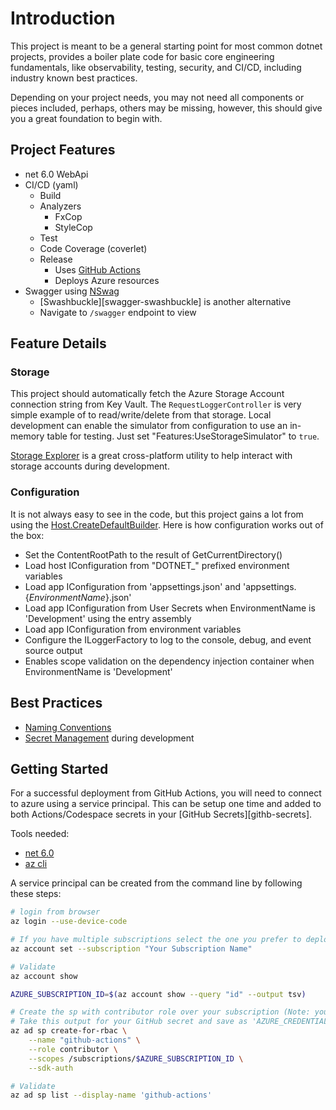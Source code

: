# Introduction

This project is meant to be a general starting point for most common dotnet projects, provides a boiler plate code for basic core engineering fundamentals, like observability, testing, security, and CI/CD, including industry known best practices.

Depending on your project needs, you may not need all components or pieces included, perhaps, others may be missing, however, this should give you a great foundation to begin with.

## Project Features

- net 6.0 WebApi
- CI/CD (yaml)
  - Build
  - Analyzers
    - FxCop
    - StyleCop
  - Test
  - Code Coverage (coverlet)
  - Release
    - Uses [GitHub Actions][github-actions]
    - Deploys Azure resources
- Swagger using [NSwag][swagger-nswag]
  - [Swashbuckle][swagger-swashbuckle] is another alternative
  - Navigate to `/swagger` endpoint to view

## Feature Details

### Storage

This project should automatically fetch the Azure Storage Account connection string from Key Vault.  The `RequestLoggerController` is very simple example of to read/write/delete from that storage.  Local development can enable the simulator from configuration to use an in-memory table for testing.  Just set "Features:UseStorageSimulator" to `true`.

[Storage Explorer][storage-explorer] is a great cross-platform utility to help interact with storage accounts during development.

### Configuration

It is not always easy to see in the code, but this project gains a lot from using the [Host.CreateDefaultBuilder][dotnet-configuration-default-builder].  Here is how configuration works out of the box:

- Set the ContentRootPath to the result of GetCurrentDirectory()
- Load host IConfiguration from "DOTNET_" prefixed environment variables
- Load app IConfiguration from 'appsettings.json' and 'appsettings.{_*EnvironmentName*_}.json'
- Load app IConfiguration from User Secrets when EnvironmentName is 'Development' using the entry assembly
- Load app IConfiguration from environment variables
- Configure the ILoggerFactory to log to the console, debug, and event source output
- Enables scope validation on the dependency injection container when EnvironmentName is 'Development'

## Best Practices

- [Naming Conventions][naming]
- [Secret Management][developer-secret-management] during development

## Getting Started

For a successful deployment from GitHub Actions, you will need to connect to azure using a service principal.  This can be setup one time and added to both Actions/Codespace secrets in your [GitHub Secrets][githb-secrets].

Tools needed:

- [net 6.0][dotnet-install]
- [az cli][az-cli]

A service principal can be created from the command line by following these steps:

```bash
# login from browser
az login --use-device-code

# If you have multiple subscriptions select the one you prefer to deploy into
az account set --subscription "Your Subscription Name"

# Validate
az account show

AZURE_SUBSCRIPTION_ID=$(az account show --query "id" --output tsv)

# Create the sp with contributor role over your subscription (Note: you can limit it down to a specific resource group for tighter access control)
# Take this output for your GitHub secret and save as 'AZURE_CREDENTIALS'
az ad sp create-for-rbac \
    --name "github-actions" \
    --role contributor \
    --scopes /subscriptions/$AZURE_SUBSCRIPTION_ID \
    --sdk-auth

# Validate
az ad sp list --display-name 'github-actions'
```

[naming]: https://docs.microsoft.com/en-us/dotnet/standard/design-guidelines/naming-guidelines
[developer-secret-management]: https://docs.microsoft.com/en-us/aspnet/core/security/app-secrets?view=aspnetcore-3.1&tabs=windows
[code-coverage]: https://docs.microsoft.com/en-us/azure/devops/pipelines/ecosystems/dotnet-core?view=azure-devops#collect-code-coverage
[dotnet-configuration]: https://docs.microsoft.com/en-us/aspnet/core/fundamentals/configuration/?view=aspnetcore-3.1
[dotnet-configuration-default-builder]: https://docs.microsoft.com/en-us/dotnet/api/microsoft.extensions.hosting.host.createdefaultbuilder?view=dotnet-plat-ext-3.1
[dotnet-install]: https://docs.microsoft.com/en-us/dotnet/core/tools/dotnet-install-script#examples

[swagger-nswag]: https://docs.microsoft.com/en-us/aspnet/core/tutorials/getting-started-with-nswag?view=aspnetcore-3.1&tabs=visual-studio
[swagger-swashbucke]: https://docs.microsoft.com/en-us/aspnet/core/tutorials/getting-started-with-swashbuckle?view=aspnetcore-3.1&tabs=visual-studio
[storage-explorer]: https://azure.microsoft.com/en-us/features/storage-explorer/
[github-actions]: https://docs.github.com/en/actions/learn-github-actions/understanding-github-actions
[github-secrets]: https://docs.github.com/en/actions/security-guides/encrypted-secrets#creating-encrypted-secrets-for-a-repository
[az-cli]: https://docs.microsoft.com/en-us/cli/azure/install-azure-cli